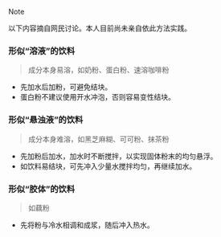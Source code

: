 > [!NOTE]
> 以下内容摘自网民讨论。本人目前尚未亲自依此方法实践。

### 形似“溶液”的饮料

> 成分本身易溶，如奶粉、蛋白粉、速溶咖啡粉

- 先加水后加粉，可避免结块。
- 蛋白粉不建议使用开水冲泡，否则容易变性结块。

### 形似“悬浊液”的饮料

> 成分本身难溶，如黑芝麻糊、可可粉、抹茶粉

- 先加粉后加水，加水时不断搅拌，以实现固体粉末的均匀悬浮。
- 如饮料易结块，可先冲入少量水搅拌均匀，再继续加水。

### 形似“胶体”的饮料

> 如藕粉

- 先将粉与冷水相调和成浆，随后冲入热水。